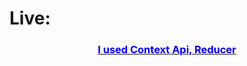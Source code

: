 <h1>Live: <a href="https://react-weather-app-by-berkay-sivri.netlify.app/"></h1>

<h3 style="color:blue;text-align:center;">I used Context Api, Reducer </h3>  
